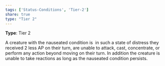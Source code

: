 ```yaml
---
tags: ['Status-Conditions', 'Tier-2']
share: true
type: "Tier 2"
---
```

**Type**: Tier 2

A creature with the nauseated condition is  in such a state of distress they received 2 less AP on their turn, are unable to attack, cast, concentrate, or perform any action beyond moving on their turn. In addition the creature is unable to take reactions as long as the nauseated condition persists.